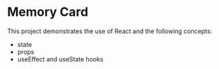 # Memory Card

This project demonstrates the use of React and the following concepts:

- state
- props
- useEffect and useState hooks
